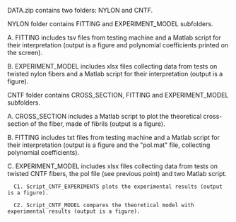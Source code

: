DATA.zip contains two folders: NYLON and CNTF.

NYLON folder contains FITTING and EXPERIMENT_MODEL subfolders.

  A. FITTING includes tsv files from testing machine and a Matlab script for their interpretation (output is a figure and polynomial coefficients printed on the screen).
  
  B. EXPERIMENT_MODEL includes xlsx files collecting data from tests on twisted nylon fibers and a Matlab script for their interpretation (output is a figure).

CNTF folder contains CROSS_SECTION, FITTING and EXPERIMENT_MODEL subfolders.

  A. CROSS_SECTION includes a Matlab script to plot the theoretical cross-section of the fiber, made of fibrils (output is a figure).
  
  B. FITTING includes txt files from testing machine and a Matlab script for their interpretation (output is a figure and the "pol.mat" file, collecting polynomial coefficients).
  
  C. EXPERIMENT_MODEL includes xlsx files collecting data from tests on twisted CNTF fibers, the pol file (see previous point) and two Matlab script.
  
      C1. Script_CNTF_EXPERIMENTS plots the experimental results (output is a figure).
      
      C2. Script_CNTF_MODEL compares the theoretical model with experimental results (output is a figure).
